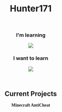 <h1 align="center">Hunter171</h1>
<br>
<h3 align="center">I'm learning</h3>

<p align="center">
  <a href="https://skillicons.dev">
    <img src="https://skillicons.dev/icons?i=python,java,html,css,js,typescript,nodejs,react" />
  </a>
</p>

<h3 align="center">I want to learn</h3>

<p align="center">
  <a href="https://skillicons.dev">
    <img src="https://skillicons.dev/icons?i=go,mongodb,unity,tensorflow,kotlin,c,cs,cpp,docker,php,raspberrypi,regex,blender,rust,dotnet,arduino&perline=8" />
  </a>
</p>
<br>
<h2 align="center">Current Projects</h2>

<p align="center" style="font-family: Consolas"><b>Minecraft AntiCheat</b></p>
